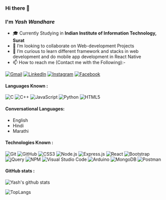 ### Hi there 👋
### I'm ***Yash Wandhare***
-   :mortar_board: Currently Studying in **Indian Institute of Information Technology, Surat**
- 👯 I’m looking to collaborate on Web-development Projects
- 🤔 I’m curious to learn different framework and stacks in web development and do mobile app development in React Native
- 📫 How to reach me (Contact me with the Following):-

[![Gmail](https://img.shields.io/badge/-GMAIL-D14836?style=for-the-badge&logo=gmail&logoColor=white)](mailto:yashwandhare1234@gmail.com)
[![LinkedIn](https://img.shields.io/badge/-LINKEDIN-0077B5?style=for-the-badge&logo=linkedin&logoColor=white)](https://www.linkedin.com/in/yash-wandhare-10224018b/)
[![Instagram](https://img.shields.io/badge/-INSTAGRAM-fa37e3?style=for-the-badge&logo=instagram&logoColor=white)](https://www.instagram.com/yashanandwandhare/)
[![Facebook](https://img.shields.io/badge/-FACEBOOK-fa37e3?style=for-the-badge&logo=instagram&logoColor=white)](https://www.instagram.com/yashanandwandhare/)

#### Languages Known :

![C](https://img.shields.io/badge/-C-000000?style=flat&logo=c)
![C++](https://img.shields.io/badge/-C++-000000?style=flat&logo=c%2B%2B)
![JavaScript](https://img.shields.io/badge/-JavaScript-000000?style=flat&logo=javascript)
![Python](https://img.shields.io/badge/-Python-000000?style=flat&logo=python)
![HTML5](https://img.shields.io/badge/-HTML5-000000?style=flat&logo=html5)
  
 #### Conversational Languages:
  - English
  - Hindi
  - Marathi
  
#### Technologies Known : 
![Git](https://img.shields.io/badge/-Git-222222?style=flat&logo=git&logoColor=F05032)
![GitHub](https://img.shields.io/badge/-GitHub-222222?style=flat&logo=github&logoColor=FFFFFF)
![CSS3](https://img.shields.io/badge/-CSS-53e0ce?style=flat&logo=css3&logoColor=white)
![Node.js](https://img.shields.io/badge/-Node.js-222222?style=flat&logo=node.js&logoColor=339933)
![Express.js](https://img.shields.io/badge/-Express.js-222222?style=flat&logo=express.js&logoColor=339933)
![React](https://img.shields.io/badge/-React-222222?style=flat&logo=React&logoColor=61DAFB)
![Bootstrap](https://img.shields.io/badge/-Bootstrap-a950cc?style=flat&logo=bootstrap&logoColor=white)
![jQuery](https://img.shields.io/badge/-jQuery-222222?style=flat&logo=jQuery&logoColor=0769AD)
![NPM](https://img.shields.io/badge/-NPM-f24130?style=flat&logo=npm&logoColor=white)
![Visual Studio Code](https://img.shields.io/badge/-VSCode-444444?style=flat&logo=visual-studio-code&logoColor=007ACC)
![Arduino](https://img.shields.io/badge/-ARDUINO-4da6f0?style=flat&logo=arduino&logoColor=white)
![MongoDB](https://img.shields.io/badge/-MONGODB-black?style=badge&logo=mongodb&logoColor=38cf13)
![Postman](https://img.shields.io/badge/-POSTMAN-orange?style=flat&logo=postman&logoColor=white)

#### GitHub stats :

![Yash's github stats](https://github-readme-stats.vercel.app/api?username=Yash7818&show_icons=true&theme=radical) 

![TopLangs](https://github-readme-stats.vercel.app/api/top-langs/?username=Yash7818&show_icons=true&theme=radical&layout=compact)
<!-- - 😄 Pronouns: ...
- ⚡ Fun fact: ...
-->
